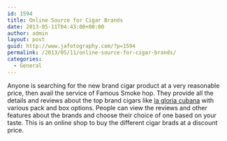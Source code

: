 ```yaml
---
id: 1594
title: Online Source for Cigar Brands
date: 2013-05-11T04:43:00+00:00
author: admin
layout: post
guid: http://www.jafotography.com/?p=1594
permalink: /2013/05/11/online-source-for-cigar-brands/
categories:
  - General
---
```

Anyone is searching for the new brand cigar product at a very reasonable price, then avail the service of Famous Smoke hop. They provide all the details and reviews about the top brand cigars like [la gloria cubana](http://www.famous-smoke.com/brand/la+gloria+cubana+dominican+republic+cigars) with various pack and box options. People can view the reviews and other features about the brands and choose their choice of one based on your taste. This is an online shop to buy the different cigar brads at a discount price.